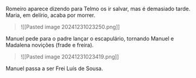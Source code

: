 Romeiro aparece dizendo para Telmo os ir salvar, mas é demasiado tarde.
Maria, em delírio, acaba por morrer.
>![[Pasted image 20241231023250.png]]

Manuel pede para o padre lançar o escapulário, tornando Manuel e Madalena novições (frade e freira).
>![[Pasted image 20241231023419.png]]


Manuel passa a ser Frei Luís de Sousa.